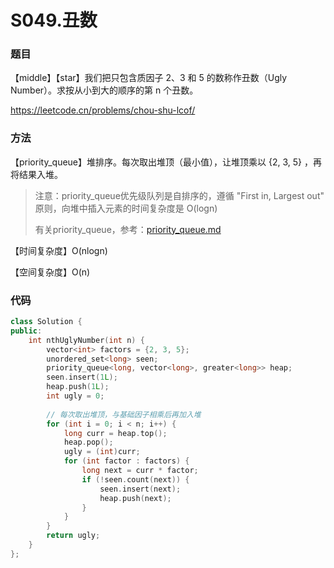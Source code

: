 # S049.丑数

### 题目

【middle】【star】我们把只包含质因子 2、3 和 5 的数称作丑数（Ugly Number）。求按从小到大的顺序的第 n 个丑数。

 <https://leetcode.cn/problems/chou-shu-lcof/>

### 方法

【priority_queue】堆排序。每次取出堆顶（最小值），让堆顶乘以 {2, 3, 5} ，再将结果入堆。

> 注意：priority_queue优先级队列是自排序的，遵循 "First in, Largest out" 原则，向堆中插入元素的时间复杂度是 O(logn)
>
> 有关priority_queue，参考：[priority_queue.md](./Notes/20220823_STL_priority_queue.md)

【时间复杂度】O(nlogn)

【空间复杂度】O(n)

### 代码

```cpp
class Solution {
public:
    int nthUglyNumber(int n) {
        vector<int> factors = {2, 3, 5};
        unordered_set<long> seen;
        priority_queue<long, vector<long>, greater<long>> heap;
        seen.insert(1L);
        heap.push(1L);
        int ugly = 0;
        
        // 每次取出堆顶，与基础因子相乘后再加入堆
        for (int i = 0; i < n; i++) {
            long curr = heap.top();
            heap.pop();
            ugly = (int)curr;
            for (int factor : factors) {
                long next = curr * factor;
                if (!seen.count(next)) {
                    seen.insert(next);
                    heap.push(next);
                }
            }
        }
        return ugly;
    }
};
```

